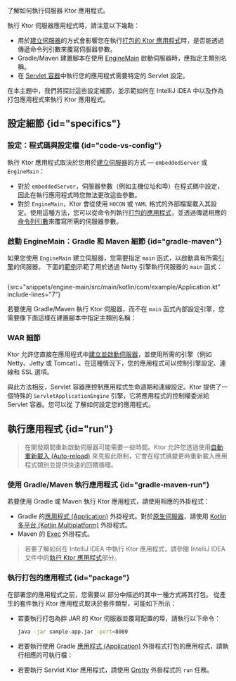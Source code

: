 [//]: # (title: 執行)

<show-structure for="chapter" depth="2"/>

<link-summary>
了解如何執行伺服器 Ktor 應用程式。
</link-summary>

執行 Ktor 伺服器應用程式時，請注意以下幾點：
* 用於[建立伺服器](server-create-and-configure.topic)的方式會影響您在執行[打包的 Ktor 應用程式](#package)時，是否能透過傳遞命令列引數來覆寫伺服器參數。
* Gradle/Maven 建置腳本在使用 [EngineMain](server-create-and-configure.topic#engine-main) 啟動伺服器時，應指定主類別名稱。
* 在 [Servlet 容器](server-war.md)中執行您的應用程式需要特定的 Servlet 設定。

在本主題中，我們將探討這些設定細節，並示範如何在 IntelliJ IDEA 中以及作為打包應用程式來執行 Ktor 應用程式。

## 設定細節 {id="specifics"}

### 設定：程式碼與設定檔 {id="code-vs-config"}

執行 Ktor 應用程式取決於您用於[建立伺服器](server-create-and-configure.topic)的方式 — `embeddedServer` 或 `EngineMain`：
* 對於 `embeddedServer`，伺服器參數（例如主機位址和埠）在程式碼中設定，因此在執行應用程式時您無法更改這些參數。
* 對於 `EngineMain`，Ktor 會從使用 `HOCON` 或 `YAML` 格式的外部檔案載入其設定。使用這種方法，您可以從命令列執行[打包的應用程式](#package)，並透過傳遞相應的[命令列引數](server-configuration-file.topic#command-line)來覆寫所需的伺服器參數。

### 啟動 EngineMain：Gradle 和 Maven 細節 {id="gradle-maven"}

如果您使用 `EngineMain` 建立伺服器，您需要指定 `main` 函式，以啟動具有所需[引擎](server-engines.md)的伺服器。
下面的[範例](https://github.com/ktorio/ktor-documentation/tree/%ktor_version%/codeSnippets/snippets/engine-main)示範了用於透過 Netty 引擎執行伺服器的 `main` 函式：

```kotlin
```
{src="snippets/engine-main/src/main/kotlin/com/example/Application.kt" include-lines="7"}

若要使用 Gradle/Maven 執行 Ktor 伺服器，而不在 `main` 函式內部設定引擎，您需要像下面這樣在建置腳本中指定主類別名稱：

<include from="server-engines.md" element-id="main-class-set-engine-main"/>

### WAR 細節

Ktor 允許您直接在應用程式中[建立並啟動伺服器](server-create-and-configure.topic)，並使用所需的引擎（例如 Netty、Jetty 或 Tomcat）。在這種情況下，您的應用程式可以控制引擎設定、連線和 SSL 選項。

與此方法相反，Servlet 容器應控制應用程式生命週期和連線設定。Ktor 提供了一個特殊的 `ServletApplicationEngine` 引擎，它將應用程式的控制權委派給 Servlet 容器。您可以從 [](server-war.md#configure-war) 了解如何設定您的應用程式。

## 執行應用程式 {id="run"}
> 在開發期間重新啟動伺服器可能需要一些時間。Ktor 允許您透過使用[自動重新載入 (Auto-reload)](server-auto-reload.topic) 來克服此限制，它會在程式碼變更時重新載入應用程式類別並提供快速的回饋循環。

### 使用 Gradle/Maven 執行應用程式 {id="gradle-maven-run"}

若要使用 Gradle 或 Maven 執行 Ktor 應用程式，請使用相應的外掛程式：
* Gradle 的[應用程式 (Application)](server-packaging.md) 外掛程式。對於[原生伺服器](server-native.md)，請使用 [Kotlin 多平台 (Kotlin Multiplatform)](https://plugins.gradle.org/plugin/org.jetbrains.kotlin.multiplatform) 外掛程式。
* Maven 的 [Exec](https://www.mojohaus.org/exec-maven-plugin/) 外掛程式。

> 若要了解如何在 IntelliJ IDEA 中執行 Ktor 應用程式，請參閱 IntelliJ IDEA 文件中的[執行 Ktor 應用程式](https://www.jetbrains.com/help/idea/ktor.html#run_ktor_app)部分。

### 執行打包的應用程式 {id="package"}

在部署您的應用程式之前，您需要以 [](server-deployment.md#packaging) 部分中描述的其中一種方式將其打包。
從產生的套件執行 Ktor 應用程式取決於套件類型，可能如下所示：
* 若要執行打包為胖 JAR 的 Ktor 伺服器並覆寫配置的埠，請執行以下命令：
   ```Bash
   java -jar sample-app.jar -port=8080
   ```
* 若要執行使用 Gradle [應用程式 (Application)](server-packaging.md) 外掛程式打包的應用程式，請執行相應的可執行檔：

   <include from="server-packaging.md" element-id="run_executable"/>
  
* 若要執行 Servlet Ktor 應用程式，請使用 [Gretty](server-war.md#run) 外掛程式的 `run` 任務。

    ```